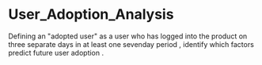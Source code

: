 # User_Adoption_Analysis
Defining an "adopted user" as a user who has logged into the product on three separate days in at least one sevenday period , identify which factors predict future user adoption .
